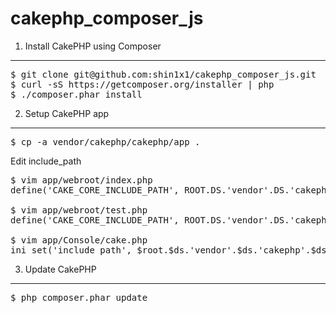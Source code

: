 cakephp_composer_js
===================

1. Install CakePHP using Composer
-----------------------------------

<pre>
$ git clone git@github.com:shin1x1/cakephp_composer_js.git
$ curl -sS https://getcomposer.org/installer | php
$ ./composer.phar install
</pre>

2. Setup CakePHP app
-----------------------------------

<pre>
$ cp -a vendor/cakephp/cakephp/app .
</pre>

Edit include_path

<pre>
$ vim app/webroot/index.php
define('CAKE_CORE_INCLUDE_PATH', ROOT.DS.'vendor'.DS.'cakephp'.DS.'cakephp'.DS.'lib');

$ vim app/webroot/test.php
define('CAKE_CORE_INCLUDE_PATH', ROOT.DS.'vendor'.DS.'cakephp'.DS.'cakephp'.DS.'lib');

$ vim app/Console/cake.php
ini_set('include_path', $root.$ds.'vendor'.$ds.'cakephp'.$ds.'cakephp'.$ds.'lib'.PATH_SEPARATOR . ini_get('include_path'));
</pre>

3. Update CakePHP
-----------------------------------

<pre>
$ php composer.phar update
</pre>
